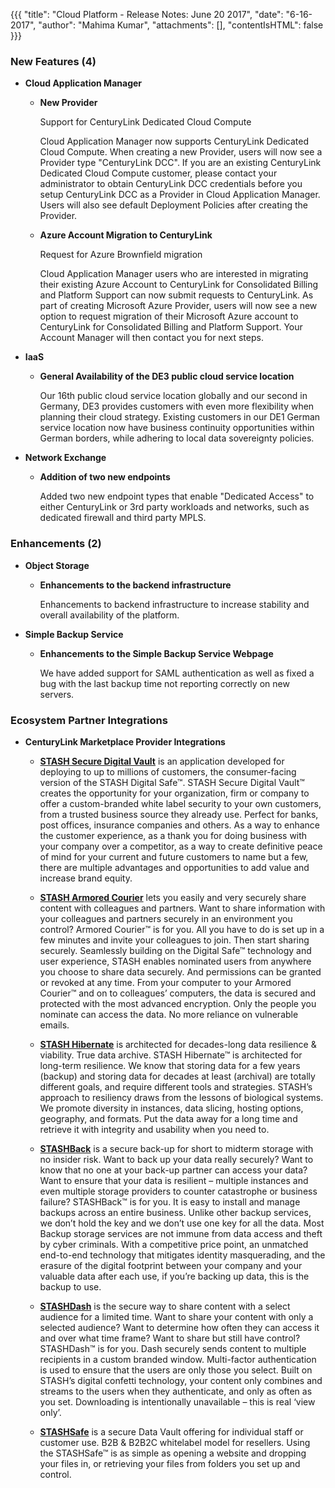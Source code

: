 {{{
"title": "Cloud Platform - Release Notes: June 20 2017",
"date": "6-16-2017",
"author": "Mahima Kumar",
"attachments": [],
"contentIsHTML": false
}}}

### New Features (4)

* __Cloud Application Manager__

  - __New Provider__
  
    Support for CenturyLink Dedicated Cloud Compute
   
     Cloud Application Manager now supports CenturyLink Dedicated Cloud Compute. When creating a new Provider, users will now see a Provider type "CenturyLink DCC". If you are an existing CenturyLink Dedicated Cloud Compute customer, please contact your administrator to obtain CenturyLink DCC credentials before you setup CenturyLink DCC as a Provider in Cloud Application Manager. Users will also see default Deployment Policies after creating the Provider.
   
   - __Azure Account Migration to CenturyLink__
  
      Request for Azure Brownfield migration
   
     Cloud Application Manager users who are interested in migrating their existing Azure Account to CenturyLink for Consolidated Billing and Platform Support can now submit requests to CenturyLink. As part of creating Microsoft Azure Provider, users will now see a new option to request migration of their Microsoft Azure account to CenturyLink for Consolidated Billing and Platform Support. Your Account Manager will then contact you for next steps.
     
* __IaaS__
   
   - __General Availability of the DE3 public cloud service location__
  
      Our 16th public cloud service location globally and our second in Germany, DE3 provides customers with even more flexibility when planning their cloud strategy. Existing customers in our DE1 German service location now have business continuity opportunities within German borders, while adhering to local data sovereignty policies.
      
 * __Network Exchange__
 
   - __Addition of two new endpoints__
      
      Added two new endpoint types that enable "Dedicated Access" to either CenturyLink or 3rd party workloads and networks, such as dedicated firewall and third party MPLS.
      
### Enhancements (2)

* __Object Storage__

  - __Enhancements to the backend infrastructure__
  
    Enhancements to backend infrastructure to increase stability and overall availability of the platform.
     
* __Simple Backup Service__

   - __Enhancements to the Simple Backup Service Webpage__

     We have added support for SAML authentication as well as fixed a bug with the last backup time not reporting correctly on new servers.
     
 ### Ecosystem Partner Integrations

* __CenturyLink Marketplace Provider Integrations__

  - __[STASH Secure Digital Vault](https://www.ctl.io/marketplace/partner/ZY8M/product/STASH%20Secure%20Digital%20Vault/)__ is an application developed for deploying to up to millions of customers, the consumer-facing version of the STASH Digital Safe™. STASH Secure Digital Vault™ creates the opportunity for your organization, firm or company to offer a custom-branded white label security to your own customers, from a trusted business source they already use. Perfect for banks, post offices, insurance companies and others. As a way to enhance the customer experience, as a thank you for doing business with your company over a competitor, as a way to create definitive peace of mind for your current and future customers to name but a few, there are multiple advantages and opportunities to add value and increase brand equity.
  
  - __[STASH Armored Courier](https://www.ctl.io/marketplace/partner/ZY8M/product/STASH%20Armored%20Courier/)__ lets you easily and very securely share content with colleagues and partners. Want to share information with your colleagues and partners securely in an environment you control? Armored Courier™ is for you. All you have to do is set up in a few minutes and invite your colleagues to join. Then start sharing securely. Seamlessly building on the Digital Safe™ technology and user experience, STASH enables nominated users from anywhere you choose to share data securely. And permissions can be granted or revoked at any time. From your computer to your Armored Courier™ and on to colleagues’ computers, the data is secured and protected with the most advanced encryption. Only the people you nominate can access the data. No more reliance on vulnerable emails.
  
  - __[STASH Hibernate](https://www.ctl.io/marketplace/partner/ZY8M/product/STASH%20Hibernate/)__ is architected for decades-long data resilience & viability. True data archive. STASH Hibernate™ is architected for long-term resilience. We know that storing data for a few years (backup) and storing data for decades at least (archival) are totally different goals, and require different tools and strategies. STASH’s approach to resiliency draws from the lessons of biological systems. We promote diversity in instances, data slicing, hosting options, geography, and formats. Put the data away for a long time and retrieve it with integrity and usability when you need to.
  
  - __[STASHBack](https://www.ctl.io/marketplace/partner/ZY8M/product/STASHBack/)__ is a secure back-up for short to midterm storage with no insider risk. Want to back up your data really securely? Want to know that no one at your back-up partner can access your data? Want to ensure that your data is resilient – multiple instances and even multiple storage providers to counter catastrophe or business failure? STASHBack™ is for you. It is easy to install and manage backups across an entire business. Unlike other backup services, we don’t hold the key and we don’t use one key for all the data. Most Backup storage services are not immune from data access and theft by cyber criminals. With a competitive price point, an unmatched end-to-end technology that mitigates identity masquerading, and the erasure of the digital footprint between your company and your valuable data after each use, if you’re backing up data, this is the backup to use.
  
  - __[STASHDash](https://www.ctl.io/marketplace/partner/ZY8M/product/STASHDash/)__ is the secure way to share content with a select audience for a limited time. Want to share your content with only a selected audience? Want to determine how often they can access it and over what time frame? Want to share but still have control? STASHDash™ is for you. Dash securely sends content to multiple recipients in a custom branded window. Multi-factor authentication is used to ensure that the users are only those you select. Built on STASH’s digital confetti technology, your content only combines and streams to the users when they authenticate, and only as often as you set. Downloading is intentionally unavailable – this is real ‘view only’.
  
  - __[STASHSafe](https://www.ctl.io/marketplace/partner/ZY8M/product/STASHSafe/)__ is a secure Data Vault offering for individual staff or customer use. B2B & B2B2C whitelabel model for resellers. Using the STASHSafe™ is as simple as opening a website and dropping your files in, or retrieving your files from folders you set up and control.
  
